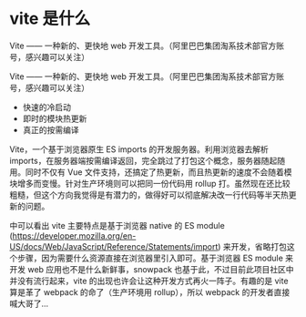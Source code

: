 # vite 是什么

Vite —— 一种新的、更快地 web 开发工具。（阿里巴巴集团淘系技术部官方账号，感兴趣可以关注）

Vite —— 一种新的、更快地 web 开发工具。（阿里巴巴集团淘系技术部官方账号，感兴趣可以关注）

- 快速的冷启动
- 即时的模块热更新
- 真正的按需编译

Vite，一个基于浏览器原生 ES imports 的开发服务器。利用浏览器去解析 imports，在服务器端按需编译返回，完全跳过了打包这个概念，服务器随起随用。同时不仅有 Vue 文件支持，还搞定了热更新，而且热更新的速度不会随着模块增多而变慢。针对生产环境则可以把同一份代码用 rollup 打。虽然现在还比较粗糙，但这个方向我觉得是有潜力的，做得好可以彻底解决改一行代码等半天热更新的问题。

中可以看出 vite 主要特点是基于浏览器 native 的 ES module (https://developer.mozilla.org/en-US/docs/Web/JavaScript/Reference/Statements/import) 来开发，省略打包这个步骤，因为需要什么资源直接在浏览器里引入即可。基于浏览器 ES module 来开发 web 应用也不是什么新鲜事，snowpack 也基于此，不过目前此项目社区中并没有流行起来，vite 的出现也许会让这种开发方式再火一阵子。有趣的是 vite 算是革了 webpack 的命了（生产环境用 rollup），所以 webpack 的开发者直接喊大哥了...
